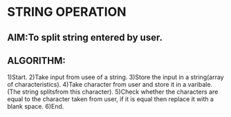 # STRING OPERATION
## AIM:To split string entered by user.
## ALGORITHM:
1)Start.
2)Take input from usee of a string.
3)Store the input in a string(array of characteristics).
4)Take character from user and store it in a varibale.(The string splitsfrom this character).
5)Check whether the characters are equal to the character taken from user, if it is equal then replace it with a blank space.
6)End.
